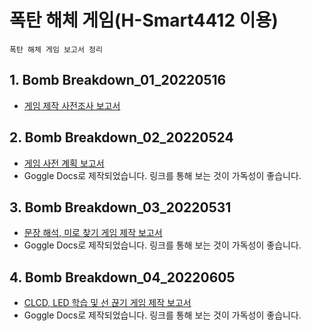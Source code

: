 
# **폭탄 해체 게임(H-Smart4412 이용)**
	폭탄 해체 게임 보고서 정리

## **1. Bomb Breakdown_01_20220516**

 - [게임 제작 사전조사 보고서](https://github.com/hyoungteak/IoT_HSmart4412/blob/main/Docs/Bomb%20Breakdown_01_20220516.pdf)

## **2. Bomb Breakdown_02_20220524**

 - [게임 사전 계획 보고서](https://docs.google.com/document/d/18wyuJe8805JIE2ftS6ue8w0owCxuHiCCFlvMyepP3zM/edit?usp=sharing)
 - Goggle Docs로 제작되었습니다. 링크를 통해 보는 것이 가독성이 좋습니다.

## **3. Bomb Breakdown_03_20220531**

 - [문장 해석, 미로 찾기 게임 제작 보고서](https://docs.google.com/document/d/1gHcK0-FiGUvA0DYAOu1RZ-o5m-i1AtpV3A5RLSvth9A/edit?usp=sharing)
 - Goggle Docs로 제작되었습니다. 링크를 통해 보는 것이 가독성이 좋습니다.

## **4. Bomb Breakdown_04_20220605**
 - [CLCD, LED 학습 및 선 끊기 게임 제작 보고서](https://docs.google.com/document/d/1gHcK0-FiGUvA0DYAOu1RZ-o5m-i1AtpV3A5RLSvth9A/edit?usp=sharing)
 - Goggle Docs로 제작되었습니다. 링크를 통해 보는 것이 가독성이 좋습니다.